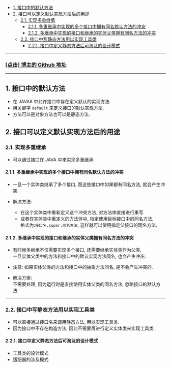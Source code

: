 <!-- TOC -->

- [1. 接口中的默认方法](#1-接口中的默认方法)
- [2. 接口可以定义默认实现方法后的用途](#2-接口可以定义默认实现方法后的用途)
  - [2.1. 实现多重继承](#21-实现多重继承)
    - [2.1.1. 多重继承中实现的多个接口中拥有同名默认方法的冲突](#211-多重继承中实现的多个接口中拥有同名默认方法的冲突)
    - [2.1.2. 多继承中实现的接口和继承的实体父类拥有同名方法的冲突](#212-多继承中实现的接口和继承的实体父类拥有同名方法的冲突)
  - [2.2. 接口中写静态方法用以实现工具类](#22-接口中写静态方法用以实现工具类)
    - [2.2.1. 接口中定义静态方法后可淘汰的设计模式](#221-接口中定义静态方法后可淘汰的设计模式)

<!-- /TOC -->

****
<a href='https://github.com/leon9dragon'><h3>[点击] 博主的 Github 地址</h3></a>
****

## 1. 接口中的默认方法
- 在 JAVA8 中允许接口中存在定义默认的实现方法.
- 用关键字 `default` 来定义接口的默认实现方法.
- 方法可以是对象方法也可以是静态方法.

## 2. 接口可以定义默认实现方法后的用途

### 2.1. 实现多重继承
- 可以通过接口在 JAVA 中来实现多重继承.

#### 2.1.1. 多重继承中实现的多个接口中拥有同名默认方法的冲突
- 一旦一个实体类继承了多个接口, 而这些接口中如果都有同名方法, 就会产生冲突.

- 解决方法:  
  - 在这个实体类中重新定义这个冲突方法, 对方法体直接进行重写.
  - 或者在实体类中重定义的方法体中, 指定使用目标接口中的同名方法,   
    格式为:`接口名.super.同名方法`, 这样就可以使用指定父接口的同名方法.

#### 2.1.2. 多继承中实现的接口和继承的实体父类拥有同名方法的冲突
- 有时候多继承不仅需要实现多个接口, 还需要继承实体类作为父类,  
  一旦实体父类中的方法和接口中的默认实现方法同名, 也会产生冲突.  

- 注意: 如果实体父类的方法和接口中的抽象方法同名, 是不会产生冲突的.  

- 解决方案:  
  不需要处理, 因为运行时是直接使用实体父类的同名方法, 忽略接口的默认方法.
  
****

### 2.2. 接口中写静态方法用以实现工具类
- 可以直接通过接口名来调用静态方法, 用以实现工具类.
- 因为接口中不存在构造方法, 因此不需要再进行定义实体类来实现工具类.

#### 2.2.1. 接口中定义静态方法后可淘汰的设计模式
- 工具类的设计模式
- 适配器的涉及模式